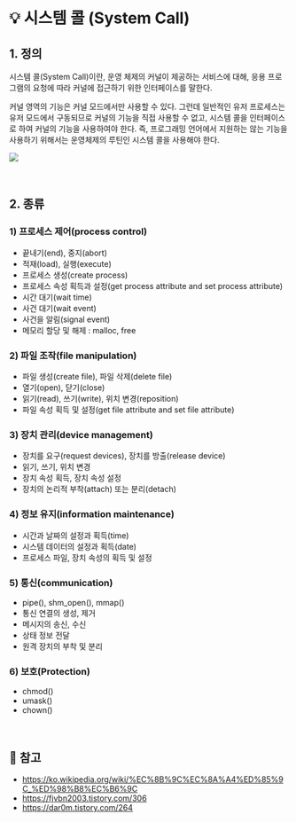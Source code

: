 # 💡 시스템 콜 (System Call)

## 1. 정의
시스템 콜(System Call)이란, 운영 체제의 커널이 제공하는 서비스에 대해, 응용 프로그램의 요청에 따라 커널에 접근하기 위한 인터페이스를 말한다. 

커널 영역의 기능은 커널 모드에서만 사용할 수 있다. 그런데 일반적인 유저 프로세스는 유저 모드에서 구동되므로 커널의 기능을 직접 사용할 수 없고, 시스템 콜을 인터페이스로 하여 커널의 기능을 사용하여야 한다. 
즉, 프로그래밍 언어에서 지원하는 않는 기능을 사용하기 위해서는 운영체제의 루틴인 시스템 콜을 사용해야 한다.

![](https://velog.velcdn.com/images/wisdom-one/post/2876cfc2-d12f-487f-9b2a-f67ca6e84c97/image.png)

<br/>



## 2. 종류

### 1) 프로세스 제어(process control)
- 끝내기(end), 중지(abort)
- 적재(load), 실행(execute)
- 프로세스 생성(create process)
- 프로세스 속성 획득과 설정(get process attribute and set process attribute)
- 시간 대기(wait time)
- 사건 대기(wait event)
- 사건을 알림(signal event)
- 메모리 할당 및 해제 : malloc, free


### 2) 파일 조작(file manipulation)
- 파일 생성(create file), 파일 삭제(delete file)
- 열기(open), 닫기(close)
- 읽기(read), 쓰기(write), 위치 변경(reposition)
- 파일 속성 획득 및 설정(get file attribute and set file attribute)

### 3) 장치 관리(device management)
- 장치를 요구(request devices), 장치를 방출(release device)
- 읽기, 쓰기, 위치 변경
- 장치 속성 획득, 장치 속성 설정
- 장치의 논리적 부착(attach) 또는 분리(detach)


### 4) 정보 유지(information maintenance)
- 시간과 날짜의 설정과 획득(time)
- 시스템 데이터의 설정과 획득(date)
- 프로세스 파일, 장치 속성의 획득 및 설정


### 5) 통신(communication)
- pipe(), shm_open(), mmap()
- 통신 연결의 생성, 제거
- 메시지의 송신, 수신
- 상태 정보 전달
- 원격 장치의 부착 및 분리


### 6) 보호(Protection)
- chmod()
- umask()
- chown()

<br/>

## 🔖 참고
- https://ko.wikipedia.org/wiki/%EC%8B%9C%EC%8A%A4%ED%85%9C_%ED%98%B8%EC%B6%9C
- https://fjvbn2003.tistory.com/306
- https://dar0m.tistory.com/264


